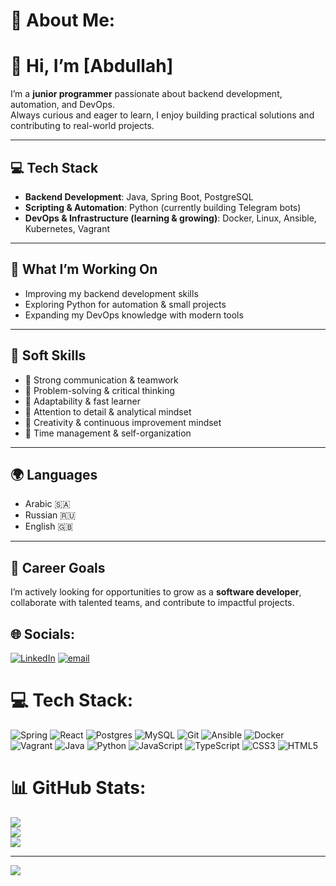 # 💫 About Me:
# 👋 Hi, I’m [Abdullah]

I’m a **junior programmer** passionate about backend development, automation, and DevOps.  
Always curious and eager to learn, I enjoy building practical solutions and contributing to real-world projects.  

---

## 💻 Tech Stack
- **Backend Development**: Java, Spring Boot, PostgreSQL  
- **Scripting & Automation**: Python (currently building Telegram bots)  
- **DevOps & Infrastructure (learning & growing)**: Docker, Linux, Ansible, Kubernetes, Vagrant  

---

## 🌱 What I’m Working On
- Improving my backend development skills  
- Exploring Python for automation & small projects  
- Expanding my DevOps knowledge with modern tools  

---

## 🤝 Soft Skills
- 🔹 Strong communication & teamwork  
- 🔹 Problem-solving & critical thinking  
- 🔹 Adaptability & fast learner  
- 🔹 Attention to detail & analytical mindset  
- 🔹 Creativity & continuous improvement mindset  
- 🔹 Time management & self-organization  

---

## 🌍 Languages
- Arabic 🇸🇦  
- Russian 🇷🇺  
- English 🇬🇧  

---

## 🚀 Career Goals
I’m actively looking for opportunities to grow as a **software developer**, collaborate with talented teams, and contribute to impactful projects. 


## 🌐 Socials:
[![LinkedIn](https://img.shields.io/badge/LinkedIn-%230077B5.svg?logo=linkedin&logoColor=white)](https://linkedin.com/in/abdullah-ghallab-12ba22335) [![email](https://img.shields.io/badge/Email-D14836?logo=gmail&logoColor=white)](mailto:abdullahghallab20) 

# 💻 Tech Stack:
![Spring](https://img.shields.io/badge/spring-%236DB33F.svg?style=plastic&logo=spring&logoColor=white) ![React](https://img.shields.io/badge/react-%2320232a.svg?style=plastic&logo=react&logoColor=%2361DAFB) ![Postgres](https://img.shields.io/badge/postgres-%23316192.svg?style=plastic&logo=postgresql&logoColor=white) ![MySQL](https://img.shields.io/badge/mysql-4479A1.svg?style=plastic&logo=mysql&logoColor=white) ![Git](https://img.shields.io/badge/git-%23F05033.svg?style=plastic&logo=git&logoColor=white) ![Ansible](https://img.shields.io/badge/ansible-%231A1918.svg?style=plastic&logo=ansible&logoColor=white) ![Docker](https://img.shields.io/badge/docker-%230db7ed.svg?style=plastic&logo=docker&logoColor=white) ![Vagrant](https://img.shields.io/badge/vagrant-%231563FF.svg?style=plastic&logo=vagrant&logoColor=white) ![Java](https://img.shields.io/badge/java-%23ED8B00.svg?style=plastic&logo=openjdk&logoColor=white) ![Python](https://img.shields.io/badge/python-3670A0?style=plastic&logo=python&logoColor=ffdd54) ![JavaScript](https://img.shields.io/badge/javascript-%23323330.svg?style=plastic&logo=javascript&logoColor=%23F7DF1E) ![TypeScript](https://img.shields.io/badge/typescript-%23007ACC.svg?style=plastic&logo=typescript&logoColor=white) ![CSS3](https://img.shields.io/badge/css3-%231572B6.svg?style=plastic&logo=css3&logoColor=white) ![HTML5](https://img.shields.io/badge/html5-%23E34F26.svg?style=plastic&logo=html5&logoColor=white)
# 📊 GitHub Stats:
![](https://github-readme-stats.vercel.app/api?username=ghallababdullah&theme=react&hide_border=false&include_all_commits=true&count_private=true)<br/>
![](https://nirzak-streak-stats.vercel.app/?user=ghallababdullah&theme=react&hide_border=false)<br/>
![](https://github-readme-stats.vercel.app/api/top-langs/?username=ghallababdullah&theme=react&hide_border=false&include_all_commits=true&count_private=true&layout=compact)

---
[![](https://visitcount.itsvg.in/api?id=ghallababdullah&icon=0&color=0)](https://visitcount.itsvg.in)

<!-- Proudly created with GPRM ( https://gprm.itsvg.in ) -->
